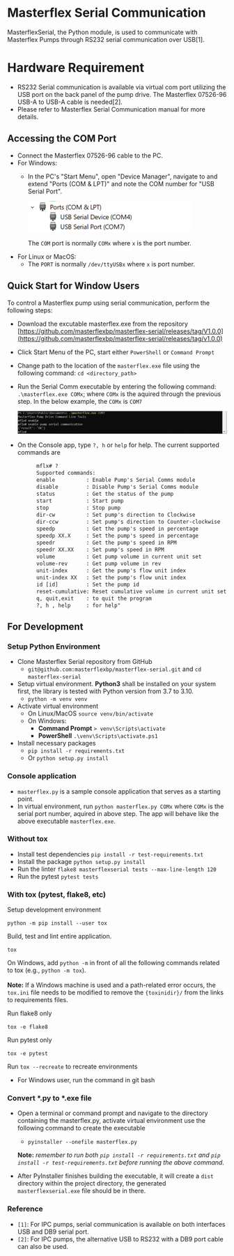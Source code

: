 # Masterflex Serial Communication

MasterflexSerial, the Python module, is used to communicate with Masterflex Pumps through RS232 serial communication over USB[1].

# Hardware Requirement

- RS232 Serial communication is available via virtual com port utilizing the USB port on the back panel of the pump drive.  The Masterflex 07526-96 USB-A to USB-A cable is needed[2]. 
- Please refer to Masterflex Serial Communication manual for more details.

## Accessing the COM Port
- Connect the Masterflex 07526-96 cable to the PC.
- For Windows:
  - In the PC's "Start Menu", open "Device Manager", navigate to and extend "Ports (COM & LPT)" and note the COM number for "USB Serial Port".
  
    ![device manager](./images/device-manager-image.png)

    The `COM` port is normally `COMx` where `x` is the port number.
- For Linux or MacOS:
  - The `PORT` is normally `/dev/ttyUSBx` where `x` is port number.
  

## Quick Start for Window Users

To control a Masterflex pump using serial communication, perform the following steps: 

- Download the excutable masterflex.exe from the repository <url>[https://github.com/masterflexbp/masterflex-serial/releases/tag/V1.0.0](https://github.com/masterflexbp/masterflex-serial/releases/tag/v1.0.0)</url>
- Click Start Menu of the PC, start either `PowerShell` or `Command Prompt`
- Change path to the location of the `masterflex.exe` file using the following command: `cd <directory_path>`
- Run the Serial Comm executable by entering the following command: `.\masterflex.exe COMx`; where `COMx` is the aquired through the previous step. In the below example, the `COMx` is `COM7`

  ![commands run example](./images/run-commands-image.png)  

- On the Console app, type `?, h` or `help` for help. The current supported commands are
   
  ```Masterflex Pump Drive Command Line Tools
        mflx# ?
        Supported commands:
        enable          : Enable Pump's Serial Comms module
        disable         : Disable Pump's Serial Comms module
        status          : Get the status of the pump
        start           : Start pump
        stop            : Stop pump
        dir-cw          : Set pump's direction to Clockwise
        dir-ccw         : Set pump's direction to Counter-clockwise
        speedp          : Get the pump's speed in percentage
        speedp XX.X     : Set the pump's speed in percentage
        speedr          : Get the pump's speed in RPM
        speedr XX.XX    : Set pump's speed in RPM
        volume          : Get pump volume in current unit set
        volume-rev      : Get pump volume in rev
        unit-index      : Get the pump's flow unit index
        unit-index XX   : Set the pump's flow unit index
        id [id]         : Set the pump id
        reset-cumulative: Reset cumulative volume in current unit set
        q, quit,exit    : to quit the program
        ?, h , help     : for help"

## For Development
### Setup Python Environment
- Clone Masterflex Serial repository from GitHub 
  + `git@github.com:masterflexbp/masterflex-serial.git`
  and `cd masterflex-serial`
- Setup virtual environment. **Python3** shall be installed on your system first, the library is tested with Python version from 3.7 to 3.10.
  + `python -m venv venv`
- Activate virtual environment
  + On Linux/MacOS `source venv/bin/activate`
  + On Windows: 
    + **Command Prompt** `> venv\Scripts\activate`
    + **PowerShell** `.\venv\Scripts\activate.ps1`
- Install necessary packages
  + `pip install -r requirements.txt`
  + Or `python setup.py install`

### Console application
- `masterflex.py` is a sample console application that serves as a starting point.  
- In virtual environment, run `python masterflex.py COMx` where `COMx` is the serial port number, aquired in above step. The app will behave like the above executable `masterflex.exe`. 


### Without tox
- Install test dependencies `pip install -r test-requirements.txt`
- Install the package `python setup.py install`
- Run the linter `flake8 masterflexserial tests --max-line-length 120`
- Run the pytest `pytest tests`
  
### With tox (pytest, flake8, etc)
Setup development environment
```
python -m pip install --user tox
```

Build, test and lint entire application.
```
tox
```
On Windows, add `python -m` in front of all the following commands related to tox (e.g., `python -m tox`).
<br/> 
<br/>
**Note:** If a Windows machine is used and a path-related error occurs, the `tox.ini` file needs to be modified to remove the `{toxinidir}/` from the links to requirements files.

Run flake8 only
```
tox -e flake8
```
Run pytest only
```
tox -e pytest
```
Run `tox --recreate` to recreate environments
- For Windows user, run the command in git bash
  

### Convert *.py to *.exe file
- Open a terminal or command prompt and navigate to the directory containing the masterflex.py, activate virtual environment
  use the following command to create the executable
  + `pyinstaller --onefile masterflex.py`
  
  **Note:** *remember to run both `pip install -r requirements.txt` and `pip install -r test-requirements.txt` before running the above command.*
- After PyInstaller finishes building the executable, it will create a `dist` directory within the project directory, the generated `masterflexserial.exe` file should be in there.

### Reference
- `[1]`: For IPC pumps, serial communication is available on both interfaces USB and DB9 serial port.
- `[2]`: For IPC pumps, the alternative USB to RS232 with a DB9 port cable can also be used.
